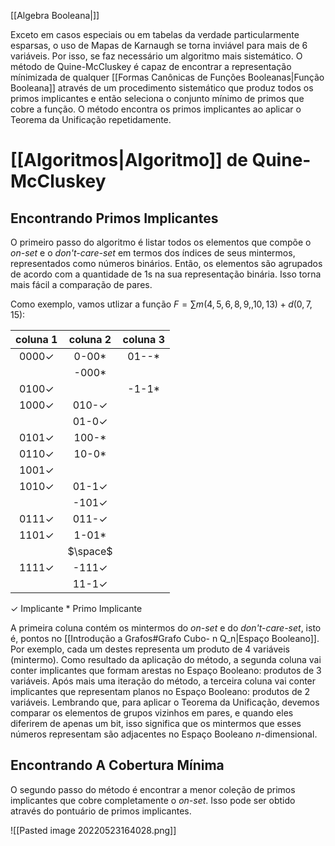 [[Algebra Booleana|]]

Exceto em casos especiais ou em tabelas da verdade particularmente esparsas, o uso de Mapas de Karnaugh se torna inviável para mais de 6 variáveis. Por isso, se faz necessário um algoritmo mais sistemático.
O método de Quine-McCluskey é capaz de encontrar a representação mínimizada de qualquer [[Formas Canônicas de Funções Booleanas|Função Booleana]] através de um procedimento sistemático que produz todos os primos implicantes e então seleciona o conjunto mínimo de primos que cobre a função. O método encontra os primos implicantes ao aplicar o Teorema da Unificação repetidamente.

# [[Algoritmos|Algoritmo]] de Quine-McCluskey
## Encontrando Primos Implicantes
O primeiro passo do algoritmo é listar todos os elementos que compõe o *on-set* e o *don't-care-set* em termos dos índices de seus mintermos, representados como números binários. Então, os elementos são agrupados de acordo com a quantidade de $1$s na sua representação binária. Isso torna mais fácil a comparação de pares.

Como exemplo, vamos utlizar a função $F=\sum m(4,5,6,8,9,,10,13)+d(0,7,15)$:

|     coluna 1     |     coluna 2     |coluna 3     | 
|:----------------:|:----------------:| :---: |
| 0000$\checkmark$ |     0-00$*$      | 01--$*$    |
|                  |     -000$*$      |     |
| 0100$\checkmark$ |                  |-1-1$*$     |
| 1000$\checkmark$ | 010-$\checkmark$ |     |
|                  | 01-0$\checkmark$ |     |
| 0101$\checkmark$ |     100-$*$      |     |
| 0110$\checkmark$ |     10-0$*$      |     |
| 1001$\checkmark$ |                  |     |
| 1010$\checkmark$ | 01-1$\checkmark$ |     |
|                  | -101$\checkmark$ |     |
| 0111$\checkmark$ | 011-$\checkmark$ |     |
| 1101$\checkmark$ |     1-01$*$      |     |
|                  |     $\space$     |     |
| 1111$\checkmark$ | -111$\checkmark$ |     |
|                  | 11-1$\checkmark$ |     |
$\checkmark$ Implicante
$*$ Primo Implicante

A primeira coluna contém os mintermos do *on-set* e do *don't-care-set*, isto é, pontos no [[Introdução a Grafos#Grafo Cubo- n Q_n|Espaço Booleano]]. Por exemplo, cada um destes representa um produto de 4 variáveis (mintermo). Como resultado da aplicação do método, a segunda coluna vai conter implicantes que formam arestas no Espaço Booleano: produtos de 3 variáveis. Após mais uma iteração do método, a terceira coluna vai conter implicantes que representam planos no Espaço Booleano: produtos de 2 variáveis.
Lembrando que, para aplicar o Teorema da Unificação, devemos comparar os elementos de grupos vizinhos em pares, e quando eles diferirem de apenas um bit, isso significa que os mintermos que esses números representam são adjacentes no Espaço Booleano $n$-dimensional.

## Encontrando A Cobertura Mínima
O segundo passo do método é encontrar a menor coleção de primos implicantes que cobre completamente o *on-set*. Isso pode ser obtido através do pontuário de primos implicantes.

![[Pasted image 20220523164028.png]]